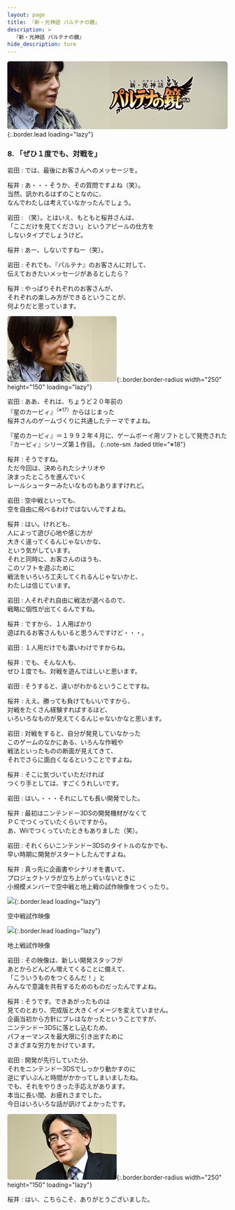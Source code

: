 ```yaml
---
layout: page
title: 『新・光神話 パルテナの鏡』
description: >
  『新・光神話 パルテナの鏡』
hide_description: ture
---
```


![](/interviews/jp/3ds/akdj/vol1/img/mainvisual8.jpg){:.border.lead loading="lazy"}

### 8. 「ぜひ１度でも、対戦を」

岩田
: では、最後にお客さんへのメッセージを。

桜井
: あ・・・そうか、その質問ですよね（笑）。<br>当然、訊かれるはずのことなのに、<br>なんでわたしは考えていなかったんでしょう。

岩田
: （笑）。とはいえ、もともと桜井さんは、<br>「ここだけを見てください」というアピールの仕方を<br>しないタイプでしょうけど。

桜井
: あー、しないですねー（笑）。

岩田
: それでも、『パルテナ』のお客さんに対して、<br>伝えておきたいメッセージがあるとしたら？

桜井
: やっぱりそれぞれのお客さんが、<br>それぞれの楽しみ方ができるということが、<br>何よりだと思っています。

![](/interviews/jp/3ds/akdj/vol1/img/photo28.jpg){:.border.border-radius width="250" height="150"  loading="lazy"}

岩田
: ああ、それは、ちょうど２０年前の<br>『星のカービィ』<sup>（※17）</sup>からはじまった<br>桜井さんのゲームづくりに共通したテーマですよね。

『星のカービィ』＝１９９２年４月に、ゲームボーイ用ソフトとして発売された『カービィ』シリーズ第１作目。
{:.note-sm .faded title="※18"}

桜井
: そうですね。<br>ただ今回は、決められたシナリオや<br>決まったところを進んでいく<br>レールシューターみたいなものもありますけれど。

岩田
: 空中戦といっても、<br>空を自由に飛べるわけではないんですよね。

桜井
: はい。けれども、<br>人によって遊び心地や感じ方が<br>大きく違ってくるんじゃないかな、<br>という気がしています。<br>それと同時に、お客さんのほうも、<br>このソフトを遊ぶために<br>戦法をいろいろ工夫してくれるんじゃないかと、<br>わたしは信じています。

岩田
: 人それぞれ自由に戦法が選べるので、<br>戦略に個性が出てくるんですね。

桜井
: ですから、１人用ばかり<br>遊ばれるお客さんもいると思うんですけど・・・。

岩田
: １人用だけでも濃いわけですからね。

桜井
: でも、そんな人も、<br>ぜひ１度でも、対戦を遊んでほしいと思います。

岩田
: そうすると、違いがわかるということですね。

桜井
: ええ。勝っても負けてもいいですから、<br>対戦をたくさん経験すればするほど、<br>いろいろなものが見えてくるんじゃないかなと思います。

岩田
: 対戦をすると、自分が発見していなかった<br>このゲームのなかにある、いろんな作戦や<br>戦法といったものの断面が見えてきて、<br>それでさらに面白くなるということですよね。

桜井
: そこに気づいていただければ<br>つくり手としては、すごくうれしいです。

岩田
: はい。・・・それにしても長い開発でした。

桜井
: 最初はニンテンドー3DSの開発機材がなくて<br>ＰＣでつくっていたくらいですから。<br>あ、Wiiでつくっていたときもありました（笑）。

岩田
: それくらいニンテンドー3DSのタイトルのなかでも、<br>早い時期に開発がスタートしたんですよね。

桜井
: 真っ先に企画書やシナリオを書いて、<br>プロジェクトソラが立ち上がっていないときに<br>小規模メンバーで空中戦と地上戦の試作映像をつくったり。

![](/interviews/jp/3ds/akdj/vol1/img/kucyu.jpg"){:.border.lead loading="lazy"}

空中戦試作映像

![](/interviews/jp/3ds/akdj/vol1/img/chijyo.jpg"){:.border.lead loading="lazy"}

地上戦試作映像

岩田
: その映像は、新しい開発スタッフが<br>あとからどんどん増えてくることに備えて、<br>「こういうものをつくるんだ！」と<br>みんなで意識を共有するためのものだったんですよね。

桜井
: そうです。できあがったものは<br>見てのとおり、完成版と大きくイメージを変えていません。<br>企画当初から方針にブレはなかったということですが、<br>ニンテンドー3DSに落とし込むため、<br>パフォーマンスを最大限に引き出すために<br>さまざまな労力をかけています。

岩田
: 開発が先行していた分、<br>それをニンテンドー3DSでしっかり動かすのに<br>逆にずいぶんと時間がかかってしまいましたね。<br>でも、それをやりきった手応えがあります。<br>本当に長い間、お疲れさまでした。<br>今日はいろいろな話が訊けてよかったです。

![](/interviews/jp/3ds/akdj/vol1/img/photo29.jpg){:.border.border-radius width="250" height="150"  loading="lazy"}

桜井
: はい、こちらこそ、ありがとうございました。
